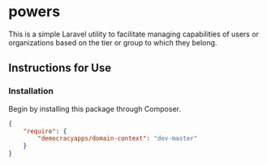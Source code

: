 # powers
This is a simple Laravel utility to facilitate managing capabilities of users or organizations based on 
the tier or group to which they belong.

## Instructions for Use

### Installation

Begin by installing this package through Composer.


```json
{
    "require": {
        "democracyapps/domain-context": "dev-master"
    }
}
```

